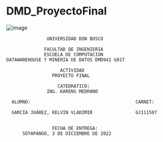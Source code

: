 # DMD_ProyectoFinal


![image](https://user-images.githubusercontent.com/88606122/134459925-52dc07d3-6ec7-4cf0-bf6d-a2caf2aa4e12.png)


	               UNIVERSIDAD DON BOSCO

                  FACULTAD DE INGENIERIA
                  ESCUELA DE COMPUTACION
    DATAWAREHOUSE Y MINERÍA DE DATOS DMD941 G01T
      
                        ACTIVIDAD
                     PROYECTO FINAL

                       CATEDRATICO:
                   ING. KARENS MEDRANO

      ALUMNO:                                       CARNET:
                          
      GARCÍA JUÁREZ, KELVIN VLADIMIR                GJ111587
      
      
                     FECHA DE ENTREGA:
          SOYAPANGO, 3 DE DICIEMBRE DE 2022
